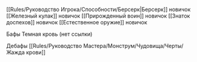 [[Rules/Руководство Игрока/Способности/Берсерк|Берсерк]] новичок
[[Железный кулак]] новичок
[[Прирожденный воин]] новичок
[[Знаток доспехов]] новичок 
[[Естественное оружие]] новичок

Бафы
Темная кровь (нет ссылки)
 
Дебафы
[[Rules/Руководство Мастера/Монструм/Чудовища/Черты/Жажда крови]]